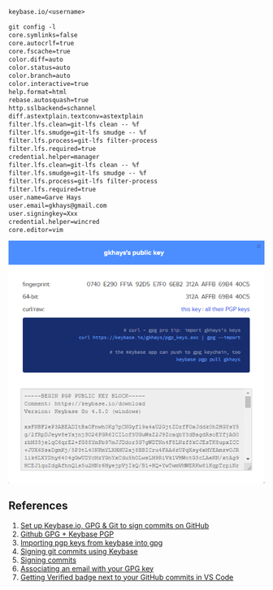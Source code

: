 ```
keybase.io/<username>
```

```
git config -l
core.symlinks=false
core.autocrlf=true
core.fscache=true
color.diff=auto
color.status=auto
color.branch=auto
color.interactive=true
help.format=html
rebase.autosquash=true
http.sslbackend=schannel
diff.astextplain.textconv=astextplain
filter.lfs.clean=git-lfs clean -- %f
filter.lfs.smudge=git-lfs smudge -- %f
filter.lfs.process=git-lfs filter-process
filter.lfs.required=true
credential.helper=manager
filter.lfs.clean=git-lfs clean -- %f
filter.lfs.smudge=git-lfs smudge -- %f
filter.lfs.process=git-lfs filter-process
filter.lfs.required=true
user.name=Garve Hays
user.email=gkhays@gmail.com
user.signingkey=Xxx
credential.helper=wincred
core.editor=vim
```

![Public Key](../images/keybase-pubkey.png)

## References

1. [Set up Keybase.io, GPG & Git to sign commits on GitHub](https://github.com/pstadler/keybase-gpg-github)
1. [Github GPG + Keybase PGP](https://ahmadnassri.com/blog/github-gpg-keybase-pgp/)
1. [Importing pgp keys from keybase into gpg](https://www.elliotblackburn.com/importing-pgp-keys-from-keybase-into-gpg/)
1. [Signing git commits using Keybase](https://meedamian.com/post/keybase-signed-github/#git)
1. [Signing commits](https://docs.github.com/en/github/authenticating-to-github/signing-commits)
1. [Associating an email with your GPG key](https://help.github.com/en/github/authenticating-to-github/associating-an-email-with-your-gpg-key)
1. [Getting Verified badge next to your GitHub commits in VS Code](https://evotec.xyz/getting-verified-badge-next-to-your-github-commits-in-vs-code/)
